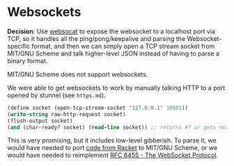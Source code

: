 # Websockets

**Decision**: Use [websocat](https://github.com/vi/websocat) to expose the websocket
to a localhost port via TCP, so it handles all the ping/pong/keepalive and parsing
the Websocket-specific format, and then we can simply open a TCP stream socket from
MIT/GNU Scheme and talk higher-level JSON instead of having to parse a binary format.

MIT/GNU Scheme does not support websockets.

We were able to get websockets to work by manually talking HTTP to a port opened by stunnel
(see `https.md`).

```lisp
(define socket (open-tcp-stream-socket "127.0.0.1" 10001))
(write-string raw-http-request socket)
(flush-output socket)
(and (char-ready? socket) (read-line socket)) ;; returns #f or gets next message
```

This is very promising, but it includes low-level gibberish. To parse it, we would
have needed to port [code from Racket](https://github.com/tonyg/racket-rfc6455) to MIT/GNU Scheme,
or we would have needed to reimplement [RFC 6455 - The WebSocket Protocol](https://datatracker.ietf.org/doc/html/rfc6455).